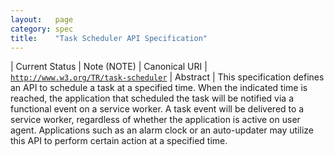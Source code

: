 ```yaml
---
layout:   page
category: spec
title:    "Task Scheduler API Specification"
---
```


| Current Status | Note (NOTE)
| Canonical URI | [`http://www.w3.org/TR/task-scheduler`](http://www.w3.org/TR/task-scheduler)
| Abstract | This specification defines an API to schedule a task at a specified time. When the indicated time is reached, the application that scheduled the task will be notified via a functional event on a service worker. A task event will be delivered to a service worker, regardless of whether the application is active on user agent. Applications such as an alarm clock or an auto-updater may utilize this API to perform certain action at a specified time.